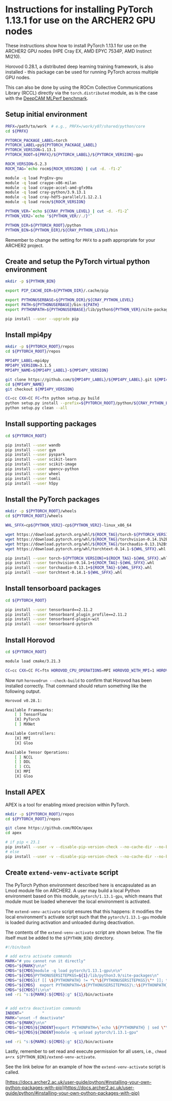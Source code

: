 Instructions for installing PyTorch 1.13.1 for use on the ARCHER2 GPU nodes
===========================================================================

These instructions show how to install PyTorch 1.13.1 for use on the ARCHER2 GPU nodes (HPE Cray EX, AMD EPYC 7534P, AMD Instinct MI210).

Horovod 0.28.1, a distributed deep learning training framework, is also installed - this package can be used for running PyTorch across multiple GPU nodes.

This can also be done by using the ROCm Collective Communications Library (RCCL) directly via the `torch.distributed` module,
as is the case with the [DeepCAM MLPerf benchmark](https://github.com/mlcommons/hpc/tree/main/deepcam). 


Setup initial environment
-------------------------

```bash
PRFX=/path/to/work  # e.g., PRFX=/work/y07/shared/python/core
cd ${PRFX}

PYTORCH_PACKAGE_LABEL=torch
PYTORCH_LABEL=py${PYTORCH_PACKAGE_LABEL}
PYTORCH_VERSION=1.13.1
PYTORCH_ROOT=${PRFX}/${PYTORCH_LABEL}/${PYTORCH_VERSION}-gpu

ROCM_VERSION=5.2.3
ROCM_TAG=`echo rocm${ROCM_VERSION} | cut -d. -f1-2`

module -q load PrgEnv-gnu
module -q load craype-x86-milan
module -q load craype-accel-amd-gfx90a
module -q load cray-python/3.9.13.1
module -q load cray-hdf5-parallel/1.12.2.1
module -q load rocm/${ROCM_VERSION}

PYTHON_VER=`echo ${CRAY_PYTHON_LEVEL} | cut -d. -f1-2`
PYTHON_VER2=`echo "${PYTHON_VER//./}"`

PYTHON_DIR=${PYTORCH_ROOT}/python
PYTHON_BIN=${PYTHON_DIR}/${CRAY_PYTHON_LEVEL}/bin
```

Remember to change the setting for `PRFX` to a path appropriate for your ARCHER2 project.


Create and setup the PyTorch virtual python environment
-------------------------------------------------------

```bash
mkdir -p ${PYTHON_BIN}

export PIP_CACHE_DIR=${PYTHON_DIR}/.cache/pip

export PYTHONUSERBASE=${PYTHON_DIR}/${CRAY_PYTHON_LEVEL}
export PATH=${PYTHONUSERBASE}/bin:${PATH}
export PYTHONPATH=${PYTHONUSERBASE}/lib/python${PYTHON_VER}/site-packages:${PYTHONPATH}

pip install --user --upgrade pip
```


Install mpi4py
--------------

```bash
mkdir -p ${PYTORCH_ROOT}/repos
cd ${PYTORCH_ROOT}/repos

MPI4PY_LABEL=mpi4py
MPI4PY_VERSION=3.1.5
MPI4PY_NAME=${MPI4PY_LABEL}-${MPI4PY_VERSION}

git clone https://github.com/${MPI4PY_LABEL}/${MPI4PY_LABEL}.git ${MPI4PY_NAME}
cd ${MPI4PY_NAME}
git checkout ${MPI4PY_VERSION}

CC=cc CXX=CC FC=ftn python setup.py build
python setup.py install --prefix=${PYTORCH_ROOT}/python/${CRAY_PYTHON_LEVEL}
python setup.py clean --all
```


Install supporting packages
---------------------------

```bash
cd ${PYTORCH_ROOT}

pip install --user wandb
pip install --user gym
pip install --user pyspark
pip install --user scikit-learn
pip install --user scikit-image
pip install --user opencv-python
pip install --user wheel
pip install --user tomli
pip install --user h5py
```


Install the PyTorch packages
----------------------------

```bash
mkdir -p ${PYTORCH_ROOT}/wheels
cd ${PYTORCH_ROOT}/wheels

WHL_SFFX=cp${PYTHON_VER2}-cp${PYTHON_VER2}-linux_x86_64

wget https://download.pytorch.org/whl/${ROCM_TAG}/torch-${PYTORCH_VERSION}%2B${ROCM_TAG}-${WHL_SFFX}.whl
wget https://download.pytorch.org/whl/${ROCM_TAG}/torchvision-0.14.1%2B${ROCM_TAG}-${WHL_SFFX}.whl
wget https://download.pytorch.org/whl/${ROCM_TAG}/torchaudio-0.13.1%2B${ROCM_TAG}-${WHL_SFFX}.whl
wget https://download.pytorch.org/whl/torchtext-0.14.1-${WHL_SFFX}.whl

pip install --user torch-${PYTORCH_VERSION}+${ROCM_TAG}-${WHL_SFFX}.whl
pip install --user torchvision-0.14.1+${ROCM_TAG}-${WHL_SFFX}.whl
pip install --user torchaudio-0.13.1+${ROCM_TAG}-${WHL_SFFX}.whl
pip install --user torchtext-0.14.1-${WHL_SFFX}.whl
```


Install tensorboard packages
----------------------------

```bash
cd ${PYTORCH_ROOT}

pip install --user tensorboard==2.11.2
pip install --user tensorboard_plugin_profile==2.11.2
pip install --user tensorboard-plugin-wit
pip install --user tensorboard-pytorch
```


Install Horovod
---------------

```bash
cd ${PYTORCH_ROOT}

module load cmake/3.21.3

CC=cc CXX=CC FC=ftn HOROVOD_CPU_OPERATIONS=MPI HOROVOD_WITH_MPI=1 HOROVOD_GPU_OPERATIONS=NCCL HOROVOD_ROCM_HOME=${CRAY_ROCM_DIR} HOROVOD_GPU=ROCM HOROVOD_WITH_TENSORFLOW=0 HOROVOD_WITH_PYTORCH=1 HOROVOD_WITH_MXNET=0 pip install --user --no-cache-dir --no-deps horovod[pytorch]==0.28.1
```

Now run `horovodrun --check-build` to confirm that Horovod has been installed correctly. That command should return something like the following output.

```bash
Horovod v0.28.1:

Available Frameworks:
    [ ] TensorFlow
    [X] PyTorch
    [ ] MXNet

Available Controllers:
    [X] MPI
    [X] Gloo

Available Tensor Operations:
    [ ] NCCL
    [ ] DDL
    [ ] CCL
    [X] MPI
    [X] Gloo
```


Install APEX
------------

APEX is a tool for enabling mixed precision within PyTorch.

```bash
mkdir -p ${PYTORCH_ROOT}/repos
cd ${PYTORCH_ROOT}/repos

git clone https://github.com/ROCm/apex
cd apex

# if pip < 23.1
pip install --user -v --disable-pip-version-check --no-cache-dir --no-build-isolation --global-option="--cpp_ext" --global-option="--cuda_ext" ./
# else
pip install --user -v --disable-pip-version-check --no-cache-dir --no-build-isolation --config-settings "--build-option=--cpp_ext" --config-settings "--build-option=--cuda_ext" ./
```


Create `extend-venv-activate` script
------------------------------------

The PyTorch Python environment described here is encapsulated as an Lmod module file on ARCHER2.
A user may build a local Python environment based on this module, `pytorch/1.13.1-gpu`, which
means that module must be loaded whenever the local environment is activated.

The `extend-venv-activate` script ensures that this happens: it modifies the local environment's
activate script such that the `pytorch/1.13.1-gpu` module is loaded during activation and unloaded
during deactivation.

The contents of the `extend-venv-activate` script are shown below. The file itself must be added
to the `${PYTHON_BIN}` directory.

```bash
#!/bin/bash

# add extra activate commands
MARK="# you cannot run it directly"
CMDS="${MARK}\n\n"
CMDS="${CMDS}module -q load pytorch/1.13.1-gpu\n\n"
CMDS="${CMDS}PYTHONUSERSITEPKGS=${1}/lib/python3.9/site-packages\n"
CMDS="${CMDS}if [[ \${PYTHONPATH} != *\"\${PYTHONUSERSITEPKGS}\"* ]]; then\n"
CMDS="${CMDS}  export PYTHONPATH=\${PYTHONUSERSITEPKGS}\:\${PYTHONPATH}\n"
CMDS="${CMDS}fi\n\n"
sed -ri "s:${MARK}:${CMDS}:g" ${1}/bin/activate


# add extra deactivation commands
INDENT="        "
MARK="unset -f deactivate"
CMDS="${MARK}\n\n" 
CMDS="${CMDS}${INDENT}export PYTHONPATH=\`echo \${PYTHONPATH} | sed \"\s\:\${PYTHONUSERSITEPKGS}\\\\\:\:\:\g\"\`\n"
CMDS="${CMDS}${INDENT}module -q unload pytorch/1.13.1-gpu"

sed -ri "s:${MARK}:${CMDS}:g" ${1}/bin/activate
```

Lastly, remember to set read and execute permission for all users, i.e., `chmod a+rx ${PYTHON_BIN}/extend-venv-activate`.

See the link below for an example of how the `extend-venv-activate` script is called.

[https://docs.archer2.ac.uk/user-guide/python/#installing-your-own-python-packages-with-pip](https://docs.archer2.ac.uk/user-guide/python/#installing-your-own-python-packages-with-pip)
